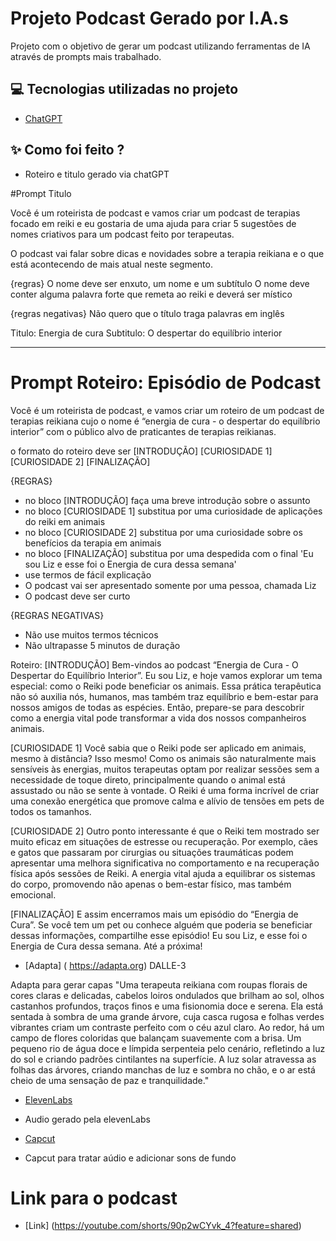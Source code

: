 
# Projeto Podcast Gerado por I.A.s
Projeto com o objetivo de gerar um podcast utilizando ferramentas de IA através de prompts mais trabalhado.

## 💻 Tecnologias utilizadas no projeto

- [ChatGPT](https://chat.openai.com/) 

## ✨ Como foi feito ?

- Roteiro e titulo gerado via chatGPT

#Prompt Titulo

Você é um roteirista de podcast e vamos criar um podcast de terapias focado em reiki e eu gostaria de uma ajuda para criar 5 sugestões de nomes criativos para um podcast feito por terapeutas.

O podcast vai falar sobre dicas e novidades sobre a terapia reikiana e o que está acontecendo de mais atual neste segmento.

{regras} 
O nome deve ser enxuto, um nome e um subtítulo
O nome deve conter alguma palavra forte que remeta ao reiki e deverá ser místico 

{regras negativas}
Não quero que o título traga palavras em inglês 

Titulo: Energia de cura 
Subtitulo: O despertar do equilíbrio interior 
*******************

# Prompt Roteiro: Episódio de Podcast

Você é um roteirista de podcast, e vamos criar um  roteiro de um podcast de terapias reikiana cujo o nome é “energia de cura - o despertar do equilíbrio interior” com o público alvo de praticantes de terapias reikianas.

o formato do roteiro deve ser
[INTRODUÇÃO]
[CURIOSIDADE 1]
[CURIOSIDADE 2]
[FINALIZAÇÃO]

{REGRAS}

- no bloco [INTRODUÇÃO] faça uma breve introdução sobre o assunto
- no bloco [CURIOSIDADE 1] substitua por uma curiosidade de aplicações do reiki em animais 
- no bloco [CURIOSIDADE 2] substitua por uma curiosidade sobre os benefícios da terapia em animais 
- no bloco [FINALIZAÇÃO] substitua por uma despedida com o final 'Eu sou Liz e esse foi o Energia de cura dessa semana'
- use termos de fácil explicação
- O podcast vai ser apresentado somente por uma pessoa, chamada Liz
- O podcast deve ser curto

{REGRAS NEGATIVAS}

- Não use muitos termos técnicos
- Não ultrapasse 5 minutos de duração

Roteiro:
[INTRODUÇÃO]
Bem-vindos ao podcast “Energia de Cura - O Despertar do Equilíbrio Interior”. Eu sou Liz, e hoje vamos explorar um tema especial: como o Reiki pode beneficiar os animais. Essa prática terapêutica não só auxilia nós, humanos, mas também traz equilíbrio e bem-estar para nossos amigos de todas as espécies. Então, prepare-se para descobrir como a energia vital pode transformar a vida dos nossos companheiros animais.

[CURIOSIDADE 1]
Você sabia que o Reiki pode ser aplicado em animais, mesmo à distância? Isso mesmo! Como os animais são naturalmente mais sensíveis às energias, muitos terapeutas optam por realizar sessões sem a necessidade de toque direto, principalmente quando o animal está assustado ou não se sente à vontade. O Reiki é uma forma incrível de criar uma conexão energética que promove calma e alívio de tensões em pets de todos os tamanhos.

[CURIOSIDADE 2]
Outro ponto interessante é que o Reiki tem mostrado ser muito eficaz em situações de estresse ou recuperação. Por exemplo, cães e gatos que passaram por cirurgias ou situações traumáticas podem apresentar uma melhora significativa no comportamento e na recuperação física após sessões de Reiki. A energia vital ajuda a equilibrar os sistemas do corpo, promovendo não apenas o bem-estar físico, mas também emocional.

[FINALIZAÇÃO]
E assim encerramos mais um episódio do “Energia de Cura”. Se você tem um pet ou conhece alguém que poderia se beneficiar dessas informações, compartilhe esse episódio! Eu sou Liz, e esse foi o Energia de Cura dessa semana. Até a próxima!

- [Adapta] ( https://adapta.org)
DALLE-3

Adapta para gerar capas
"Uma terapeuta reikiana com roupas florais de cores claras e delicadas, cabelos loiros ondulados que brilham ao sol, olhos castanhos profundos, traços finos e uma fisionomia doce e serena. Ela está sentada à sombra de uma grande árvore, cuja casca rugosa e folhas verdes vibrantes criam um contraste perfeito com o céu azul claro. Ao redor, há um campo de flores coloridas que balançam suavemente com a brisa. Um pequeno rio de água doce e límpida serpenteia pelo cenário, refletindo a luz do sol e criando padrões cintilantes na superfície. A luz solar atravessa as folhas das árvores, criando manchas de luz e sombra no chão, e o ar está cheio de uma sensação de paz e tranquilidade."

- [ElevenLabs](https://beta.elevenlabs.io/)
- Audio gerado pela elevenLabs

- [Capcut](https://www.capcut.com/pt-br/)
- Capcut para tratar aúdio e adicionar sons de fundo


# Link para o podcast
- [Link] (https://youtube.com/shorts/90p2wCYvk_4?feature=shared)
